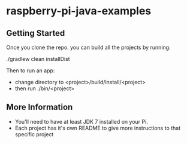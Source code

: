 # raspberry-pi-java-examples

## Getting Started

Once you clone the repo. you can build all the projects by running:

./gradlew clean installDist

Then to run an app:

* change directory to \<project\>/build/install/\<project\>
* then run ./bin/\<project\>

## More Information

* You'll need to have at least JDK 7 installed on your Pi.
* Each project has it's own README to give more instructions to that specific project